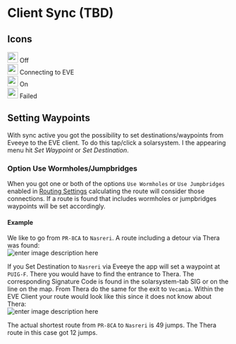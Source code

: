 # Client Sync (TBD)


## Icons
<img src="https://raw.githubusercontent.com/Risingson/eedocs/master/docs/images/Marker-100_off.png" width="24" height="24" > Off<br>
<img src="https://raw.githubusercontent.com/Risingson/eedocs/master/docs/images/Marker-100_standby.png" width="24" height="24" > Connecting to EVE<br>
<img src="https://raw.githubusercontent.com/Risingson/eedocs/master/docs/images/Marker-100_on.png" width="24" height="24" > On<br>
<img src="https://raw.githubusercontent.com/Risingson/eedocs/master/docs/images/Marker-100_fail.png" width="24" height="24" > Failed<br>

## Setting Waypoints
With sync active you got the possibility to set destinations/waypoints from Eveeye to the EVE client. To do this tap/click a solarsystem. I the appearing menu hit *Set Waypoint* or *Set Destination*.
### Option Use Wormholes/Jumpbridges
When you got one or both of the options `Use Wormholes` or `Use Jumpbridges` enabled in [Routing Settings](https://eveeye.readthedocs.io/en/latest/ui/settings/#Route) calculating the route will consider those connections. If a route is found that includes wormholes or jumpbridges waypoints will be set accordingly.

#### Example
We like to go from `PR-8CA` to `Nasreri`.
A route including a detour via Thera was found:<br>![enter image description here](https://raw.githubusercontent.com/Risingson/eedocs/master/docs/images/route/route_wh_client3.png)

If you Set Destination to `Nasreri` via Eveeye the app will set a waypoint at `PUIG-F`. There you would have to find the entrance to Thera. The corresponding Signature Code is found in the solarsystem-tab SIG or on the line on the map. From Thera do the same for the exit to `Vecamia`.
Within the EVE Client your route would look like this since it does not know about Thera:<br>
 ![enter image description here](https://raw.githubusercontent.com/Risingson/eedocs/master/docs/images/route/route_wh_client2.png)

The actual shortest route from `PR-8CA` to `Nasreri` is 49 jumps. 
The Thera route in this case got 12 jumps.
<!--stackedit_data:
eyJoaXN0b3J5IjpbMTg5MjkyNjA4LC00MjE0NTUyOTgsMTA2ND
ExMzc5LC0xMjgzNTM1MDk3LC03NzA5MzY4NDAsNjA3NTY0NDcs
LTIxMDM3NzU4NjMsNDA0NDE0NjE5LC0yMDgwNTA4NTQ3LDEyNT
MxNDc2NTUsLTE0NjcwODg4OTQsMjAyODc3NjYyMSwtMTUxMDUy
NjA5MSwtMTM0NTg1MzI3OV19
-->